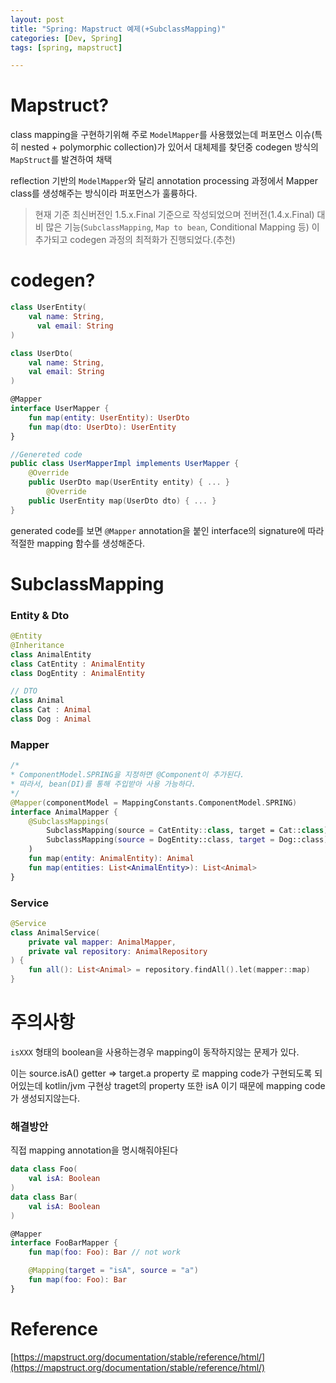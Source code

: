 ```yaml
---
layout: post
title: "Spring: Mapstruct 예제(+SubclassMapping)"
categories: [Dev, Spring]
tags: [spring, mapstruct]

---
```


# Mapstruct?

class mapping을 구현하기위해 주로 `ModelMapper`를 사용했었는데 퍼포먼스 이슈(특히 nested + polymorphic collection)가 있어서 대체제를 찾던중 codegen 방식의 `MapStruct`를 발견하여 채택

reflection 기반의 `ModelMapper`와 달리 annotation processing 과정에서 Mapper class를 생성해주는 방식이라 퍼포먼스가 훌륭하다.

> 현재 기준 최신버전인 1.5.x.Final 기준으로 작성되었으며 전버전(1.4.x.Final) 대비 많은 기능(`SubclassMapping`, `Map to bean`, Conditional Mapping 등) 이 추가되고 codegen 과정의 최적화가 진행되었다.(추천)
>

# codegen?

```kotlin
class UserEntity(
    val name: String,
	  val email: String
)

class UserDto(
    val name: String,
    val email: String
)

@Mapper
interface UserMapper {
    fun map(entity: UserEntity): UserDto
    fun map(dto: UserDto): UserEntity
}

//Genereted code
public class UserMapperImpl implements UserMapper {
    @Override
    public UserDto map(UserEntity entity) { ... }
		@Override
    public UserEntity map(UserDto dto) { ... }
}
```

generated code를 보면 `@Mapper` annotation을 붙인 interface의 signature에 따라 적절한 mapping 함수를 생성해준다.

# SubclassMapping

### Entity & Dto

```kotlin
@Entity
@Inheritance
class AnimalEntity
class CatEntity : AnimalEntity
class DogEntity : AnimalEntity

// DTO
class Animal
class Cat : Animal
class Dog : Animal
```

### Mapper

```kotlin
/*
* ComponentModel.SPRING을 지정하면 @Component이 추가된다.
* 따라서, bean(DI)를 통해 주입받아 사용 가능하다.
*/
@Mapper(componentModel = MappingConstants.ComponentModel.SPRING)
interface AnimalMapper {
    @SubclassMappings(
        SubclassMapping(source = CatEntity::class, target = Cat::class),
        SubclassMapping(source = DogEntity::class, target = Dog::class)
    )
    fun map(entity: AnimalEntity): Animal
    fun map(entities: List<AnimalEntity>): List<Animal>
}
```

### Service

```kotlin
@Service
class AnimalService(
    private val mapper: AnimalMapper,
    private val repository: AnimalRepository
) {
    fun all(): List<Animal> = repository.findAll().let(mapper::map)
}
```

# 주의사항

`isXXX` 형태의 boolean을 사용하는경우 mapping이 동작하지않는 문제가 있다.

이는 source.isA() getter ⇒ target.a property 로 mapping code가 구현되도록 되어있는데 kotlin/jvm 구현상 traget의 property 또한 isA 이기 때문에 mapping code가 생성되지않는다.

### 해결방안

직접 mapping annotation을 명시해줘야된다

```kotlin
data class Foo(
    val isA: Boolean
)
data class Bar(
    val isA: Boolean
)

@Mapper
interface FooBarMapper {
    fun map(foo: Foo): Bar // not work

    @Mapping(target = "isA", source = "a")
    fun map(foo: Foo): Bar
}
```

# Reference

[https://mapstruct.org/documentation/stable/reference/html/](https://mapstruct.org/documentation/stable/reference/html/)
